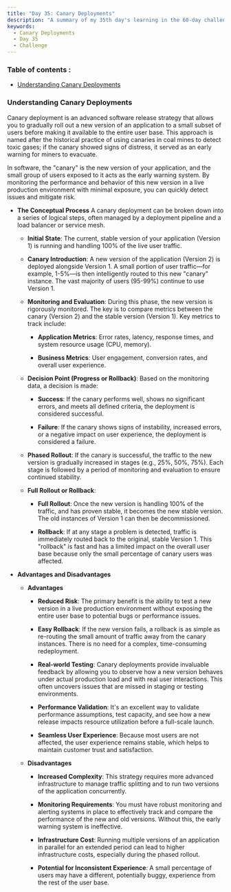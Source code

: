 ```yaml
---
title: "Day 35: Canary Deployments"
description: "A summary of my 35th day's learning in the 60-day challenge, Canary Deployments"
keywords:
  - Canary Deployments
  - Day 35
  - Challenge
---
```


### Table of contents :
- [Understanding Canary Deployments](#understanding-canary-deployments)



### Understanding Canary Deployments
Canary deployment is an advanced software release strategy that allows you to gradually roll out a new version of an application to a small subset of users before making it available to the entire user base. This approach is named after the historical practice of using canaries in coal mines to detect toxic gases; if the canary showed signs of distress, it served as an early warning for miners to evacuate.

In software, the "canary" is the new version of your application, and the small group of users exposed to it acts as the early warning system. By monitoring the performance and behavior of this new version in a live production environment with minimal exposure, you can quickly detect issues and mitigate risk.

- **The Conceptual Process**
A canary deployment can be broken down into a series of logical steps, often managed by a deployment pipeline and a load balancer or service mesh.

   - **Initial State**: The current, stable version of your application (Version 1) is running and handling 100% of the live user traffic.

   - **Canary Introduction**: A new version of the application (Version 2) is deployed alongside Version 1. A small portion of user traffic—for example, 1-5%—is then intelligently routed to this new "canary" instance. The vast majority of users (95-99%) continue to use Version 1.

   - **Monitoring and Evaluation**: During this phase, the new version is rigorously monitored. The key is to compare metrics between the canary (Version 2) and the stable version (Version 1). Key metrics to track include:

      - **Application Metrics**: Error rates, latency, response times, and system resource usage (CPU, memory).

      - **Business Metrics**: User engagement, conversion rates, and overall user experience.

   - **Decision Point (Progress or Rollback)**: Based on the monitoring data, a decision is made:

      - **Success**: If the canary performs well, shows no significant errors, and meets all defined criteria, the deployment is considered successful.

      - **Failure**: If the canary shows signs of instability, increased errors, or a negative impact on user experience, the deployment is considered a failure.

   - **Phased Rollout**: If the canary is successful, the traffic to the new version is gradually increased in stages (e.g., 25%, 50%, 75%). Each stage is followed by a period of monitoring and evaluation to ensure continued stability.

   - **Full Rollout or Rollback**:

      - **Full Rollout**: Once the new version is handling 100% of the traffic, and has proven stable, it becomes the new stable version. The old instances of Version 1 can then be decommissioned.

      - **Rollback**: If at any stage a problem is detected, traffic is immediately routed back to the original, stable Version 1. This "rollback" is fast and has a limited impact on the overall user base because only the small percentage of canary users was affected.

- **Advantages and Disadvantages**
   - **Advantages**
      - **Reduced Risk**: The primary benefit is the ability to test a new version in a live production environment without exposing the entire user base to potential bugs or performance issues.

      - **Easy Rollback**: If the new version fails, a rollback is as simple as re-routing the small amount of traffic away from the canary instances. There is no need for a complex, time-consuming redeployment.

      - **Real-world Testing**: Canary deployments provide invaluable feedback by allowing you to observe how a new version behaves under actual production load and with real user interactions. This often uncovers issues that are missed in staging or testing environments.

      - **Performance Validation**: It's an excellent way to validate performance assumptions, test capacity, and see how a new release impacts resource utilization before a full-scale launch.

      - **Seamless User Experience**: Because most users are not affected, the user experience remains stable, which helps to maintain customer trust and satisfaction.

   - **Disadvantages**
      - **Increased Complexity**: This strategy requires more advanced infrastructure to manage traffic splitting and to run two versions of the application concurrently.

      - **Monitoring Requirements**: You must have robust monitoring and alerting systems in place to effectively track and compare the performance of the new and old versions. Without this, the early warning system is ineffective.

      - **Infrastructure Cost**: Running multiple versions of an application in parallel for an extended period can lead to higher infrastructure costs, especially during the phased rollout.

      - **Potential for Inconsistent Experience**: A small percentage of users may have a different, potentially buggy, experience from the rest of the user base.